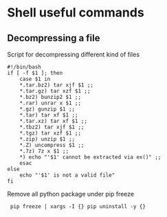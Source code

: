 # Shell useful commands

## Decompressing a file

Script for decompressing different kind of files
```shell
#!/bin/bash
if [ -f $1 ]; then
	case $1 in
	*.tar.bz2) tar xjf $1 ;;
	*.tar.gz) tar xzf $1 ;;
	*.bz2) bunzip2 $1 ;;
	*.rar) unrar x $1 ;;
	*.gz) gunzip $1 ;;
	*.tar) tar xf $1 ;;
	*.tar.xz) tar xf $1 ;;
	*.tbz2) tar xjf $1 ;;
	*.tgz) tar xzf $1 ;;
	*.zip) unzip $1 ;;
	*.Z) uncompress $1 ;;
	*.7z) 7z x $1 ;;
	*) echo "'$1' cannot be extracted via ex()" ;;
	esac
else
	echo "'$1' is not a valid file"
fi
```

Remove all python package under pip freeze
```shell
 pip freeze | xargs -I {} pip uninstall -y {}
```
